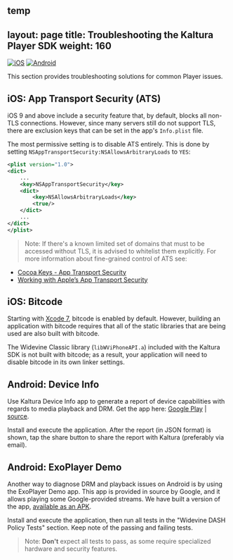temp
---
layout: page
title: Troubleshooting the Kaltura Player SDK
weight: 160
---

[![iOS](https://img.shields.io/badge/iOS-Supported-green.svg)](https://github.com/kaltura/player-sdk-native-ios) 
[![Android](https://img.shields.io/badge/Android-Supported-green.svg)](https://github.com/kaltura/player-sdk-native-ios)

This section provides troubleshooting solutions for common Player issues.

## iOS: App Transport Security (ATS)  

iOS 9 and above include a security feature that, by default, blocks all non-TLS connections. However, since many servers still do not support TLS, there are exclusion keys that can be set in the app's `Info.plist` file.

The most permissive setting is to disable ATS entirely. This is done by setting `NSAppTransportSecurity:NSAllowsArbitraryLoads` to `YES`:

```xml
<plist version="1.0">
<dict>
	...
	<key>NSAppTransportSecurity</key>
	<dict>
		<key>NSAllowsArbitraryLoads</key>
		<true/>
	</dict>
	...
</dict>
</plist>
```

> Note: If there's a known limited set of domains that must to be accessed without TLS, it is advised to whitelist them explicitly. 
For more information about fine-grained control of ATS see:
* [Cocoa Keys - App Transport Security]( https://developer.apple.com/library/ios/documentation/General/Reference/InfoPlistKeyReference/Articles/CocoaKeys.html#//apple_ref/doc/plist/info/NSAppTransportSecurity)
* [Working with Apple’s App Transport Security]( http://www.neglectedpotential.com/2015/06/working-with-apples-application-transport-security/)

## iOS: Bitcode  

Starting with [Xcode 7](https://developer.apple.com/library/ios/releasenotes/DeveloperTools/RN-Xcode/Chapters/xc7_release_notes.html), bitcode is enabled by default. However, building an application with bitcode requires that all of the static libraries that are being used are also built with bitcode.

The Widevine Classic library (`libWViPhoneAPI.a`) included with the Kaltura SDK is not built with bitcode; as a result, your application will need to disable bitcode in its own linker settings.

## Android: Device Info

Use Kaltura Device Info app to generate a report of device capabilities with regards to media playback and DRM.
Get the app here: [Google Play](https://play.google.com/store/apps/details?id=com.kaltura.kalturadeviceinfo) | [source](https://github.com/kaltura/kaltura-device-info-android).

Install and execute the application. After the report (in JSON format) is shown, tap the share button to share the report with Kaltura (preferably via email).

## Android: ExoPlayer Demo

Another way to diagnose DRM and playback issues on Android is by using the ExoPlayer Demo app. This app is provided in source by Google, and it allows playing some Google-provided streams.
We have built a version of the app, [available as an APK](https://dl.dropboxusercontent.com/u/125871244/apps/testapps/drm/exoplayer/exoplayer-demo-v1.5.7.apk).

Install and execute the application, then run all tests in the "Widevine DASH Policy Tests" section. Keep note of the passing and failing tests.
> Note: **Don't** expect all tests to pass, as some require specialized hardware and security features.
